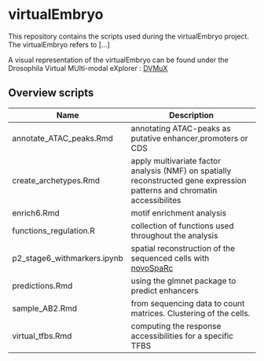 # virtualEmbryo
This repository contains the scripts used during the virtualEmbryo project. The virtualEmbryo refers to [...]

A visual representation of the virtualEmbryo can be found under the Drosophila Virtual MUlti-modal eXplorer : [DVMuX](https://shiny.mdc-berlin.de/DVMuX/)

## Overview scripts
| Name    | Description | 
| -------- | ------- | 
|  annotate_ATAC_peaks.Rmd | annotating ATAC-peaks as putative enhancer,promoters or CDS  |
|  create_archetypes.Rmd |  apply multivariate factor analysis (NMF) on spatially reconstructed gene expression patterns and chromatin accessibilites  | 
|  enrich6.Rmd |  motif enrichment analysis | 
|  functions_regulation.R |  collection of functions used throughout the analysis  |
|  p2_stage6_withmarkers.ipynb | spatial reconstruction of the sequenced cells with [novoSpaRc](https://github.com/rajewsky-lab/novosparc)   |
|  predictions.Rmd |  using the glmnet package to predict enhancers |
|  sample_AB2.Rmd |  from sequencing data to count matrices. Clustering of the cells.  |
|  virtual_tfbs.Rmd | computing the response accessibilities for a specific TFBS  | 

